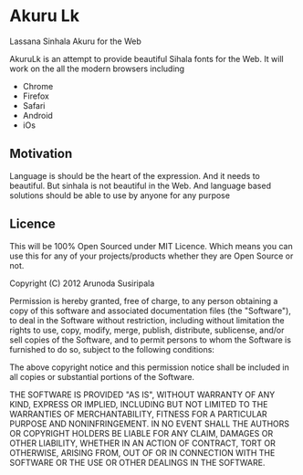 Akuru Lk
========
Lassana Sinhala Akuru for the Web

AkuruLk is an attempt to provide beautiful Sihala fonts for the Web.
It will work on the all the modern browsers including

* Chrome
* Firefox
* Safari
* Android
* iOs

Motivation
----------
Language is should be the heart of the expression. And it needs to beautiful. But sinhala is not beautiful in the Web.
And language based solutions should be able to use by anyone for any purpose

Licence
-------

This will be 100% Open Sourced under MIT Licence.
Which means you can use this for any of your projects/products whether they are Open Source or not.

Copyright (C) 2012 Arunoda Susiripala 

Permission is hereby granted, free of charge, to any person obtaining a copy of
this software and associated documentation files (the "Software"), to deal in
the Software without restriction, including without limitation the rights to
use, copy, modify, merge, publish, distribute, sublicense, and/or sell copies
of the Software, and to permit persons to whom the Software is furnished to do
so, subject to the following conditions:

The above copyright notice and this permission notice shall be included in all
copies or substantial portions of the Software.

THE SOFTWARE IS PROVIDED "AS IS", WITHOUT WARRANTY OF ANY KIND, EXPRESS OR
IMPLIED, INCLUDING BUT NOT LIMITED TO THE WARRANTIES OF MERCHANTABILITY,
FITNESS FOR A PARTICULAR PURPOSE AND NONINFRINGEMENT. IN NO EVENT SHALL THE
AUTHORS OR COPYRIGHT HOLDERS BE LIABLE FOR ANY CLAIM, DAMAGES OR OTHER
LIABILITY, WHETHER IN AN ACTION OF CONTRACT, TORT OR OTHERWISE, ARISING FROM,
OUT OF OR IN CONNECTION WITH THE SOFTWARE OR THE USE OR OTHER DEALINGS IN THE
SOFTWARE.

